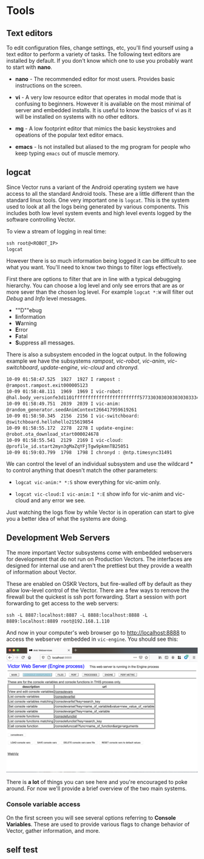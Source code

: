 # Tools

## Text editors

To edit configuration files, change settings, etc, you'll find
yourself using a text editor to perform a variety of tasks. The
following text editors are installed by default. If you don't know
which one to use you probably want to start with **nano**.

* **nano** - The recommended editor for most users. Provides basic
    instructions on the screen.

* **vi** - A very low resource editor that operates in modal mode that
    is confusing to beginners. However it is available on the most
    minimal of server and embedded installs. It is useful to know the
    basics of vi as it will be installed on systems with no other editors.
	
* **mg** - A low footprint editor that mimics the basic keystrokes and
    opeations of the popular text editor emacs.
	
* **emacs** - Is not installed but aliased to the mg program for
    people who keep typing `emacs` out of muscle memory.

## logcat

Since Vector runs a variant of the Android operating system we have
access to all the standard Android tools. These are a little different
than the standard linux tools. One very important one is
`logcat`. This is the system used to look at all the logs being
generated by various components. This includes both low level system
events and high level events logged by the software controlling
Vector.

To view a stream of logging in real time:

```
ssh root@<ROBOT_IP>
logcat
```
However there is so much information being logged it can be difficult
to see what you want. You'll need to know two things to filter logs
effectively.

First there are options to filter that are in line with a typical
debugging hierarchy. You can choose a log level and only see errors
that are as or more sever than the chosen log level.  For example
`logcat *:W` will filter out *Debug* and *Info* level messages.


* ""D""ebug
* **I**information
* **W**arning
* **E**rror
* **F**atal
* **S**uppress all messages.

There is also a subsystem encoded in the logcat output. In the
following example we have the subsystems *rampost*, *vic-robot*,
*vic-anim*, *vic-switchboard*, *update-engine*, *vic-cloud* and *chronyd*.

```
10-09 01:58:47.525  1927  1927 I rampost : @rampost.rampost.exit000005123
10-09 01:58:48.111  1969  1969 I vic-robot: @hal.body_versionfe3d1101ffffffffffffffffffffffff577330303030303030333435613163009af999d6117621
10-09 01:58:49.751  2039  2039 I vic-anim: @random_generator.seedAnimContext266417959619261
10-09 01:58:50.345  2156  2156 I vic-switchboard: @switchboard.hellohello215619854
10-09 01:58:55.172  2278  2278 I update-engine: @robot.ota_download_start000024678
10-09 01:58:55.541  2129  2169 I vic-cloud: @profile_id.start2myn3gMaZqYFjTgw9pkmnTB25051
10-09 01:59:03.799  1798  1798 I chronyd : @ntp.timesync31491
```

We can control the level of an individual subsystem and use the
wildcard * to control anything that doesn't match the other
parameters:

* `logcat vic-anim:* *:S` show everything for vic-anim only.

*  `logcat vic-cloud:I vic-anim:I *:E` show info for vic-anim and
    vic-cloud and any error we see.

Just watching the logs flow by while Vector is in operation can start
to give you a better idea of what the systems are doing.

## Development Web Servers

The more important Vector subsystems come with embedded webservers for
development that do not run on Production Vectors. The interfaces are
designed for internal use and aren't the prettiest but they provide a
wealth of information about Vector.

These are enabled on OSKR Vectors, but fire-walled off by default as
they allow low-level control of the Vector. There are a few ways to
remove the firewall but the quickest is ssh port forwarding. Start a
session with port forwarding to get access to the web servers:

```
ssh -L 8887:localhost:8887 -L 8888:localhost:8888 -L 8889:localhost:8889 root@192.168.1.110
```

And now in your computer's web browser go to <http://localhost:8888>
to access the webserver embedded in `vic-engine`. You should see this:

![](./img/engine-web-server.png)

There is **a lot** of things you can see here and you're encouraged to
poke around. For now we'll provide a brief overview of the two main
systems.

### Console variable access

On the first screen you will see several options referring to
**Console Variables**. These are used to provide various flags to
change behavior of Vector, gather information, and more.


## self test


